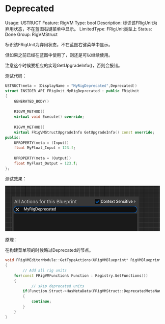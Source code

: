 # Deprecated

Usage: USTRUCT
Feature: RigVM
Type: bool
Description: 标识该FRigUnit为弃用状态，不在蓝图右键菜单中显示。
LimitedType: FRigUnit类型上
Status: Done
Group: RigVMStruct

标识该FRigUnit为弃用状态，不在蓝图右键菜单中显示。

但如果之前已经在蓝图中使用了，则还是可以继续使用。

注意这个时候要相应的实现GetUpgradeInfo()，否则会报错。

测试代码：

```cpp
USTRUCT(meta = (DisplayName = "MyRigDeprecated",Deprecated))
struct INSIDER_API FRigUnit_MyRigDeprecated : public FRigUnit
{
	GENERATED_BODY()

	RIGVM_METHOD()
	virtual void Execute() override;

	RIGVM_METHOD()
	virtual FRigVMStructUpgradeInfo GetUpgradeInfo() const override;
public:
	UPROPERTY(meta = (Input))
	float MyFloat_Input = 123.f;

	UPROPERTY(meta = (Output))
	float MyFloat_Output = 123.f;
};
```

测试效果：

![Untitled](Deprecated/Untitled.png)

原理：

在构建菜单项的时候略过Deprecated的节点。

```cpp
void FRigVMEditorModule::GetTypeActions(URigVMBlueprint* RigVMBlueprint, FBlueprintActionDatabaseRegistrar& ActionRegistrar)
{
		// Add all rig units
	for(const FRigVMFunction& Function : Registry.GetFunctions())
	{
			// skip deprecated units
		if(Function.Struct->HasMetaData(FRigVMStruct::DeprecatedMetaName))
		{
			continue;
		}
	}
}
```